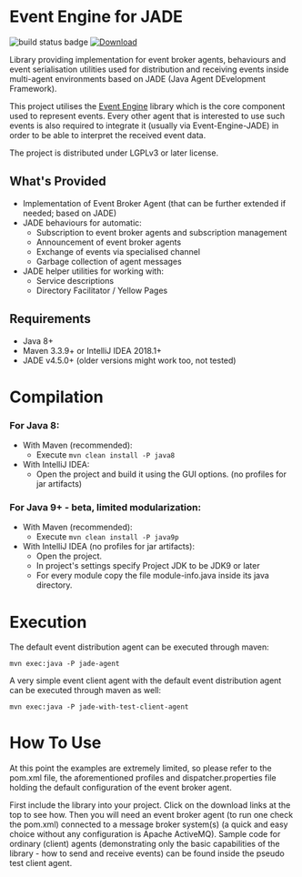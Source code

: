 Event Engine for JADE
=====================

![build status badge](https://travis-ci.org/zhgzhg/Event-Engine-JADE.svg?branch=master "Build Status") [ ![Download](https://api.bintray.com/packages/zhgzhg/Event-Engine/Event-Engine-JADE/images/download.svg "Download Event Engine") ](https://bintray.com/zhgzhg/Event-Engine/Event-Engine-JADE/0.2.3)

Library providing implementation for event broker agents, behaviours and event serialisation utilities used for
distribution and receiving events inside multi-agent environments based on JADE (Java Agent DEvelopment Framework).

This project utilises the [Event Engine](https://github.com/zhgzhg/Event-Engine "Event Engine") library which is
the core component used to represent events. Every other agent that is interested to use such events is also
required to integrate it (usually via Event-Engine-JADE) in order to be able to interpret the received event data.

The project is distributed under LGPLv3 or later license.


What's Provided
---------------
* Implementation of Event Broker Agent (that can be further extended if needed; based on JADE)
* JADE behaviours for automatic:
    * Subscription to event broker agents and subscription management
    * Announcement of event broker agents
    * Exchange of events via specialised channel
    * Garbage collection of agent messages
* JADE helper utilities for working with:
    * Service descriptions
    * Directory Facilitator / Yellow Pages


Requirements
------------

* Java 8+
* Maven 3.3.9+ or IntelliJ IDEA 2018.1+
* JADE v4.5.0+ (older versions might work too, not tested)


Compilation
===========

### For Java 8:
* With Maven (recommended):
    * Execute `mvn clean install -P java8`
* With IntelliJ IDEA: 
    * Open the project and build it using the GUI options. (no profiles for jar artifacts)

### For Java 9+ - beta, limited modularization:
* With Maven (recommended):
    * Execute `mvn clean install -P java9p`
* With IntelliJ IDEA (no profiles for jar artifacts):
    * Open the project.
    * In project's settings specify Project JDK to be JDK9 or later
    * For every module copy the file module-info.java inside its java directory.


Execution
=========

The default event distribution agent can be executed through maven:

`mvn exec:java -P jade-agent`
    
A very simple event client agent with the default event distribution agent can be executed through maven as well:

`mvn exec:java -P jade-with-test-client-agent`

How To Use
==========

At this point the examples are extremely limited, so please refer to the pom.xml file, the aforementioned profiles and
dispatcher.properties file holding the default configuration of the event broker agent.

First include the library into your project. Click on the download links at the top to see how.
Then you will need an event broker agent (to run one check the pom.xml) connected to a message broker system(s) (a quick
and easy choice without any configuration is Apache ActiveMQ). Sample code for ordinary (client) agents (demonstrating
only the basic capabilities of the library - how to send and receive events) can be found inside the pseudo test client
agent.
